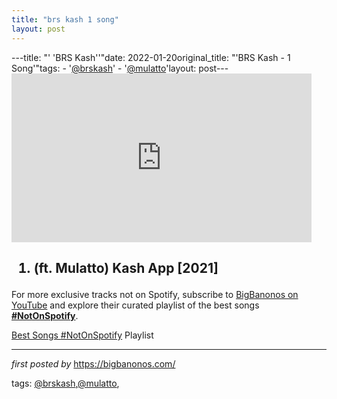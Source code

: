 ```yaml
---
title: "brs kash 1 song"
layout: post
---
```

---title: "' 'BRS Kash''"date: 2022-01-20original_title: "'BRS Kash - 1 Song'"tags:  - '[@brskash](/tags/brskash/)'  - '[@mulatto](/tags/mulatto/)'layout: post---<iframe frameborder="0" height="270" src="https://youtube.com/embed/vBTvfzIYpx8" width="480"></iframe><h2><ol><li>(ft. Mulatto) Kash App [2021]</li></ol></h2><!--Subscribe and Playlist Links--><div>    <p>For more exclusive tracks not on Spotify, subscribe to <a href="https://www.youtube.com/[@BigBanonos](/tags/BigBanonos/)" target="_blank">BigBanonos on YouTube</a> and explore their curated playlist of the best songs <strong>[#NotOnSpotify](/tags/NotOnSpotify/)</strong>.</p>    <p><a href="https://www.youtube.com/playlist?list=PLtuNtuTatqI0kFahUCbtbfenC_ET5O_tr" target="_blank">Best Songs [#NotOnSpotify](/tags/NotOnSpotify/) Playlist<br /></a></p></div><hr /><p><em>first posted by</em> <a href="https://bigbanonos.com/" rel="noopener" target="_new">https://bigbanonos.com/</a></p><p>tags: [@brskash](/tags/brskash/),[@mulatto](/tags/mulatto/),</p>